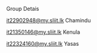 Group Detais

it22902948@my.sliit.lk
Chamindu

it21350146@my.sliit.lk
Kenula

it22324160@my.sliit.lk
Yasas